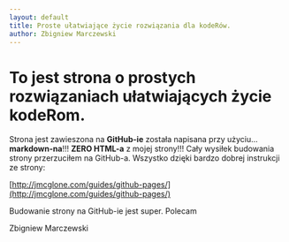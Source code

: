```yaml
---
layout: default
title: Proste ułatwiające życie rozwiązania dla kodeRów.
author: Zbigniew Marczewski
---
```


# To jest strona o prostych rozwiązaniach ułatwiających życie kodeRom.

Strona jest zawieszona na __GitHub-ie__ została napisana przy użyciu... __markdown-na__!!!  __ZERO HTML-a__ z mojej strony!!! Cały wysiłek budowania strony przerzuciłem na GitHub-a. Wszystko dzięki bardzo dobrej instrukcji ze strony:

[http://jmcglone.com/guides/github-pages/](http://jmcglone.com/guides/github-pages/)

Budowanie strony na GitHub-ie jest super. Polecam 

Zbigniew Marczewski
